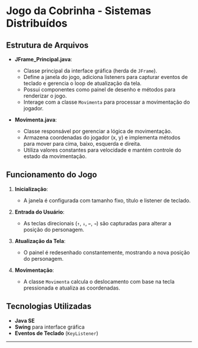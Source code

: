 # Jogo da Cobrinha - Sistemas Distribuídos

## Estrutura de Arquivos
- **JFrame_Principal.java**:  
  - Classe principal da interface gráfica (herda de `JFrame`).
  - Define a janela do jogo, adiciona listeners para capturar eventos de teclado e gerencia o loop de atualização da tela.
  - Possui componentes como painel de desenho e métodos para renderizar o jogo.
  - Interage com a classe `Movimenta` para processar a movimentação do jogador.
  
- **Movimenta.java**:  
  - Classe responsável por gerenciar a lógica de movimentação.
  - Armazena coordenadas do jogador (x, y) e implementa métodos para mover para cima, baixo, esquerda e direita.
  - Utiliza valores constantes para velocidade e mantém controle do estado da movimentação.

## Funcionamento do Jogo
1. **Inicialização**:  
   - A janela é configurada com tamanho fixo, título e listener de teclado.
   
2. **Entrada do Usuário**:  
   - As teclas direcionais (`↑`, `↓`, `←`, `→`) são capturadas para alterar a posição do personagem.
   
3. **Atualização da Tela**:  
   - O painel é redesenhado constantemente, mostrando a nova posição do personagem.

4. **Movimentação**:  
   - A classe `Movimenta` calcula o deslocamento com base na tecla pressionada e atualiza as coordenadas.

## Tecnologias Utilizadas
- **Java SE**
- **Swing** para interface gráfica
- **Eventos de Teclado** (`KeyListener`)

---
